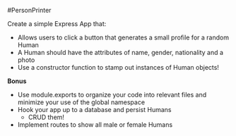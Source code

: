 #PersonPrinter

Create a simple Express App that:
- Allows users to click a button that generates a small profile for a random Human
- A Human should have the attributes of name, gender, nationality and a photo
- Use a constructor function to stamp out instances of Human objects!

**Bonus**
- Use module.exports to organize your code into relevant files and minimize your use of the global namespace
- Hook your app up to a database and persist Humans
  - CRUD them!
- Implement routes to show all male or female Humans
